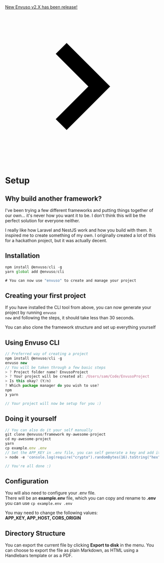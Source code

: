 <a href="https://envuso.com/"><div class="text-center py-4 lg:px-4">
  <div class="p-2 bg-indigo-800 items-center text-indigo-100 leading-none lg:rounded-full flex lg:inline-flex" role="alert">
    <span class="flex rounded-full bg-indigo-500 uppercase px-2 py-1 text-xs font-bold mr-3">New</span>
    <span class="font-semibold mr-2 text-left flex-auto">Envuso v2.X has been release!</span>
    <svg class="fill-current opacity-75 h-4 w-4" xmlns="http://www.w3.org/2000/svg" viewBox="0 0 20 20"><path d="M12.95 10.707l.707-.707L8 4.343 6.586 5.757 10.828 10l-4.242 4.243L8 15.657l4.95-4.95z"/></svg>
  </div>
</div></a>

# Setup


## Why build another framework?

I've been trying a few different frameworks and putting things together of our own... it's never how you want it to be. I don't think this will be the perfect solution for everyone neither.

I really like how Laravel and NestJS work and how you build with them. It inspired me to create something of my own. I originally created a lot of this for a hackathon project, but it was actually decent.

## Installation

```typescript
npm install @envuso/cli -g
yarn global add @envuso/cli

# You can now use "envuso" to create and manage your project
```


## Creating your first project

If you have installed the CLI tool from above, you can now generate your project by running <code class="language-typescript">envuso  new</code> and following the steps, it should take less than 30 seconds.

You can also clone the framework structure and set up everything yourself

## Using Envuso CLI

```typescript
// Preferred way of creating a project
npm install @envuso/cli -g
envuso new
// You will be taken through a few basic steps
> ? Project folder name? EnvusoProject
> ? Your project will be created at: /Users/sam/Code/EnvusoProject
> Is this okay? (Y/n)
? Which package manager do you wish to use?
npm
❯ yarn

// Your project will now be setup for you :)
```

## Doing it yourself

```typescript
// You can also do it your self manually
git clone @envuso/framework my-awesome-project
cd my-awesome-project
yarn
cp example.env .env
// Set the APP_KEY in .env file, you can self generate a key and add it to your .env file
> node -e 'console.log(require("crypto").randomBytes(16).toString("hex"))'

// You're all done :)
```

## Configuration

You will also need to configure your .env file.  
There will be an **example.env** file, which you can copy and rename to **.env** you can use <code class="language-typescript">cp example.env  .env</code>

You may need to change the following values:  
**APP_KEY, APP_HOST, CORS_ORIGIN**

## Directory Structure

You can export the current file by clicking **Export to disk** in the menu. You can choose to export the file as plain Markdown, as HTML using a Handlebars template or as a PDF.


